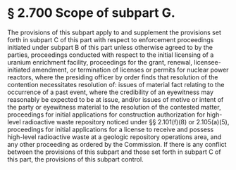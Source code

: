 # § 2.700   Scope of subpart G.

The provisions of this subpart apply to and supplement the provisions set forth in subpart C of this part with respect to enforcement proceedings initiated under subpart B of this part unless otherwise agreed to by the parties, proceedings conducted with respect to the initial licensing of a uranium enrichment facility, proceedings for the grant, renewal, licensee-initiated amendment, or termination of licenses or permits for nuclear power reactors, where the presiding officer by order finds that resolution of the contention necessitates resolution of: issues of material fact relating to the occurrence of a past event, where the credibility of an eyewitness may reasonably be expected to be at issue, and/or issues of motive or intent of the party or eyewitness material to the resolution of the contested matter, proceedings for initial applications for construction authorization for high-level radioactive waste repository noticed under §§ 2.101(f)(8) or 2.105(a)(5), proceedings for initial applications for a license to receive and possess high-level radioactive waste at a geologic repository operations area, and any other proceeding as ordered by the Commission. If there is any conflict between the provisions of this subpart and those set forth in subpart C of this part, the provisions of this subpart control.




